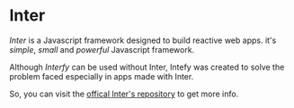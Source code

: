 # Inter 

*Inter* is a Javascript framework designed to build reactive web apps. it's *simple*, *small* and *powerful* Javascript framework.

Although *Interfy* can be used without Inter, Intefy was created to solve the problem faced especially in apps made with Inter.

So, you can visit the [offical Inter's repository](https://github.com/DenisPower1/Inter) to get more info.
